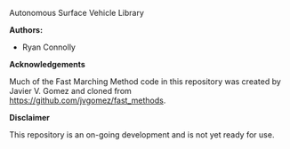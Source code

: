 Autonomous Surface Vehicle Library

**Authors:**
 - Ryan Connolly
 
 **Acknowledgements**
 
 Much of the Fast Marching Method code in this repository was created by Javier V. Gomez and cloned from https://github.com/jvgomez/fast_methods.
 
 **Disclaimer**
 
 This repository is an on-going development and is not yet ready for use.
